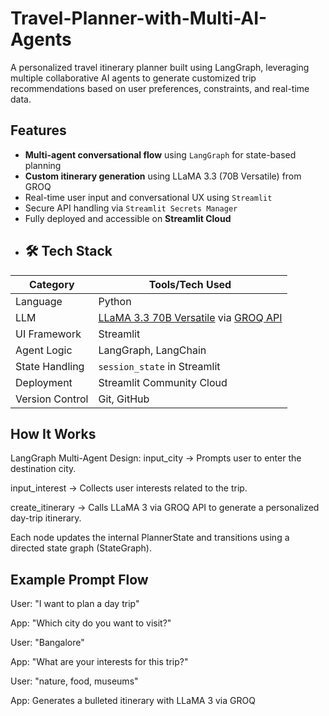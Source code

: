 # Travel-Planner-with-Multi-AI-Agents
A personalized travel itinerary planner built using LangGraph, leveraging multiple collaborative AI agents to generate customized trip recommendations based on user preferences, constraints, and real-time data.
##  Features

-  **Multi-agent conversational flow** using `LangGraph` for state-based planning
-  **Custom itinerary generation** using LLaMA 3.3 (70B Versatile) from GROQ
-  Real-time user input and conversational UX using `Streamlit`
-  Secure API handling via `Streamlit Secrets Manager`
-  Fully deployed and accessible on **Streamlit Cloud**
-  ## 🛠 Tech Stack

| Category        | Tools/Tech Used                     |
|----------------|-------------------------------------|
| Language        | Python                              |
| LLM             | [LLaMA 3.3 70B Versatile](https://groq.com/) via [GROQ API](https://console.groq.com/) |
| UI Framework    | Streamlit                           |
| Agent Logic     | LangGraph, LangChain                |
| State Handling  | `session_state` in Streamlit        |
| Deployment      | Streamlit Community Cloud           |
| Version Control | Git, GitHub                         |






## How It Works
LangGraph Multi-Agent Design:
input_city → Prompts user to enter the destination city.

input_interest → Collects user interests related to the trip.

create_itinerary → Calls LLaMA 3 via GROQ API to generate a personalized day-trip itinerary.

Each node updates the internal PlannerState and transitions using a directed state graph (StateGraph).






## Example Prompt Flow

User: "I want to plan a day trip"

App: "Which city do you want to visit?"

User: "Bangalore"

App: "What are your interests for this trip?"

User: "nature, food, museums"

App:  Generates a bulleted itinerary with LLaMA 3 via GROQ



